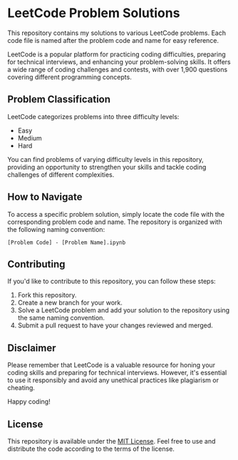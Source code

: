 # LeetCode Problem Solutions

This repository contains my solutions to various LeetCode problems. Each code file is named after the problem code and name for easy reference.

LeetCode is a popular platform for practicing coding difficulties, preparing for technical interviews, and enhancing your problem-solving skills. It offers a wide range of coding challenges and contests, with over 1,900 questions covering different programming concepts.

## Problem Classification

LeetCode categorizes problems into three difficulty levels:
- Easy
- Medium
- Hard

You can find problems of varying difficulty levels in this repository, providing an opportunity to strengthen your skills and tackle coding challenges of different complexities.

## How to Navigate

To access a specific problem solution, simply locate the code file with the corresponding problem code and name. The repository is organized with the following naming convention:

`[Problem Code] - [Problem Name].ipynb`

## Contributing

If you'd like to contribute to this repository, you can follow these steps:
1. Fork this repository.
2. Create a new branch for your work.
3. Solve a LeetCode problem and add your solution to the repository using the same naming convention.
4. Submit a pull request to have your changes reviewed and merged.

## Disclaimer

Please remember that LeetCode is a valuable resource for honing your coding skills and preparing for technical interviews. However, it's essential to use it responsibly and avoid any unethical practices like plagiarism or cheating.

Happy coding!

## License

This repository is available under the [MIT License](LICENSE). Feel free to use and distribute the code according to the terms of the license.
